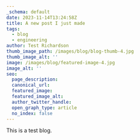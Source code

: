 ```yaml
---
_schema: default
date: 2023-11-14T13:24:58Z
title: A new post I just made
tags:
  - blog
  - engineering
author: Test Richardson
thumb_image_path: /images/blog/blog-thumb-4.jpg
thumb_image_alt: ''
image: /images/blog/featured-image-4.jpg
image_alt: ''
seo:
  page_description:
  canonical_url:
  featured_image:
  featured_image_alt:
  author_twitter_handle:
  open_graph_type: article
  no_index: false
---
```

This is a test blog.